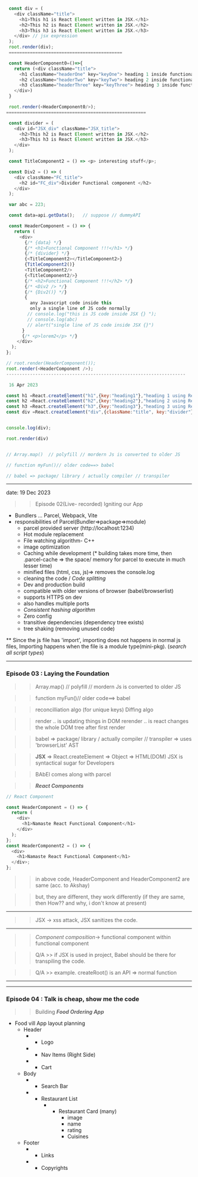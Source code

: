 ```javascript
 const div = (
   <div className="title">
     <h1>This h1 is React Element written in JSX.</h1>
     <h2>This h2 is React Element written in JSX.</h2>
     <h3>This h3 is React Element written in JSX.</h3>
   </div> // jsx expression
 );
 root.render(div);
 ===========================================

 const HeaderComponent0=()=>{
   return (<div className="title">
     <h1 className="headerOne" key="keyOne"> heading 1 inside functional Component named HeaderComponent.</h1>
     <h2 className="headerTwo" key="keyTwo"> heading 2 inside functional Component named HeaderComponent.</h2>
     <h3 className="headerThree" key="keyThree"> heading 3 inside functional Component named HeaderComponent.</h3>
   </div>)
 }

 root.render(<HeaderComponent0/>);
=====================================================

 const divider = (
   <div id="JSX_div" className="JSX_title">
     <h2>This h2 is React Element written in JSX.</h2>
     <h3>This h3 is React Element written in JSX.</h3>
   </div>
 );

 const TitleComponent2 = () => <p> interesting stuff</p>;

 const Div2 = () => (
   <div className="FC_title">
     <h2 id="FC_div">Divider Functional component </h2>
   </div>
 );

 var abc = 223;

 const data=api.getData();   // suppose // dummyAPI

 const HeaderComponent = () => {
   return (
     <div>
       {/* {data} */}
       {/* <h1>Functional Component !!!</h1> */}
       {/* {divider} */}
       {<TitleComponent2></TitleComponent2>}
       {TitleComponent2()}
       <TitleComponent2/>
       {<TitleComponent2/>}
       {/* <h2>Functional Component !!!</h2> */}
       {/* <Div2 /> */}
       {/* {Div2()} */}
       {
         any Javascript code inside this
         only a single line of JS code normally
        // console.log("this is JS code inside JSX {} ");
        // console.log(abc)
        // alert("single line of JS code inside JSX {}")
      }
      {/* <p>lorem2</p> */}
    </div>
  );
};

// root.render(HeaderComponent());
root.render(<HeaderComponent />);
--------------------------------------------------------------------

 16 Apr 2023

const h1 =React.createElement("h1",{key:"heading1"},"heading 1 using React.createElement.")
const h2 =React.createElement("h2",{key:"heading2"},"heading 2 using React.createElement.")
const h3 =React.createElement("h3",{key:"heading3"},"heading 3 using React.createElement.")
const div =React.createElement("div",{className:"title", key:"divider"},[h1,h2,h3])


console.log(div);

root.render(div)


// Array.map()  // polyfill // mordern Js is converted to older JS

// function myFun()// older code==> babel

// babel => package/ library / actually compiler // transpiler
```

---

date: 19 Dec 2023

> > Episode 02(Live- recorded) Igniting our App

- Bundlers ... Parcel, Webpack, Vite
- responsibilities of Parcel(Bundler=>package=>module)
  - parcel provided server (http://localhost:1234)
  - Hot module replacement
  - File watching algorithm- C++
  - image optimization
  - Caching while development (\* building takes more time, then .parcel-cache => the space/ memory for parcel to execute in much lesser time)
  - minified files (html, css, js)=> removes the console.log
  - cleaning the code / _Code splitting_
  - Dev and production build
  - compatible with older versions of browser (babel/browserlist)
  - supports HTTPS on dev
  - also handles multiple ports
  - _*Consistent hashing algorithm*_
  - Zero config
  - transitive dependencies (dependency tree exists)
  - tree shaking (removing unused code)

\*\* Since the js file has 'import', importing does not happens in normal js files, Importing happens when the file is a module type(mini-pkg). (_search all script types_)

---

### Episode 03 : Laying the Foundation

> > Array.map() // polyfill // mordern Js is converted to older JS

> > function myFun()// older code==> babel

> > reconcilliation algo (for unique keys)
> > Diffing algo

> > render .. is updating things in DOM
> > rerender .. is react changes the whole DOM tree after first render

> > babel => package/ library / actually compiler // transpiler => uses 'browserList'
> > AST

> > **JSX** => React.createElement => Object => HTML(DOM)
> > JSX is syntactical sugar for Developers

> > BAbEl comes along with parcel

> > **_React Components_**

```javascript
// React Component

const HeaderComponent = () => {
  return (
    <div>
      <h1>Namaste React Functional Component</h1>
    </div>
  );
};
const HeaderComponent2 = () => {
  <div>
    <h1>Namaste React Functional Component</h1>
  </div>;
};
```

> > in above code, HeaderComponent and HeaderComponent2 are same (acc. to Akshay)

> > but, they are different, they work differently (if they are same, then How?? and why, i don't know at present)

---

> > JSX -> xss attack, JSX sanitizes the code.

---

> > _Component composition_-> functional component within functional component

> > Q/A >> if JSX is used in project, Babel should be there for transpiling the code.

> > Q/A >> example. createRoot() is an API => normal function

---

---

### Episode 04 : Talk is cheap, show me the code

> > Building **_Food Ordering App_**

- Food vill App layout planning
  - Header
    - - Logo
    - - Nav Items (Right Side)
    - - Cart
  - Body
    - - Search Bar
    - - Restaurant List
        - - Restaurant Card (many)
            - image
            - name
            - rating
            - Cuisines
  - Footer
    - - Links
    - - Copyrights
